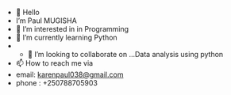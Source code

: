 - 👋 Hello
-  I’m Paul MUGISHA
- 👀 I’m interested in in Programming
- 🌱 I’m currently learning Python
- - 💞️ I’m looking to collaborate on ...Data analysis using python
- 📫 How to reach me via
- email: karenpaul038@gmail.com
- phone : +250788705903

<!---SKILLS
Paul MUGISHA is a ✨ special ✨ repository because its `README.md` (this file) appears on your GitHub profile.
You can click the Preview link to take a look at your changes.
--->
